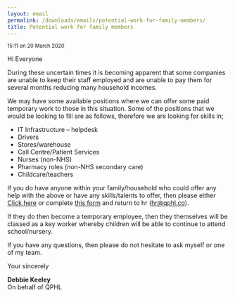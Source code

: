 ```yaml
---
layout: email
permalink: /downloads/emails/potential-work-for-family-members/
title: Potential work for family members
---
```


<small>15:11 on 20 March 2020</small>

Hi Everyone

During these uncertain times it is becoming apparent that some companies are unable to keep their staff employed and are unable to pay them for several months reducing many household incomes.

We may have some available positions where we can offer some paid temporary work to those in this situation. Some of the positions that we would be looking to fill are as follows, therefore we are looking for skills in;

- IT Infrastructure – helpdesk
- Drivers
- Stores/warehouse
- Call Centre/Patient Services
- Nurses (non-NHS)
- Pharmacy roles (non-NHS secondary care)
- Childcare/teachers

If you do have anyone within your family/household who could offer any help with the above or have any skills/talents to offer, then please either [Click here](https://forms.office.com/Pages/ResponsePage.aspx?id=DQSIkWdsW0yxEjajBLZtrQAAAAAAAAAAAAMAAPya-E1UNlNROTBUV1QwV0EwUDRRTTVLQkRLQzhJVi4u) or complete [this form](/downloads/potential-work-for-family-members-form.docx) and return to hr ([hr@qphl.co](mailto:hr@qphl.co)).

If they do then become a temporary employee, then they themselves will be classed as a key worker whereby children will be able to continue to attend school/nursery.

If you have any questions, then please do not hesitate to ask myself or one of my team.

Your sincerely

**Debbie Keeley**<br>
On behalf of QPHL